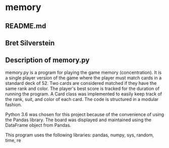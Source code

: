 # memory

## README.md
## Bret Silverstein
## Description of memory.py

memory.py is a program for playing the game memory (concentration). It is a
single player version of the game where the player must match cards in a
standard deck of 52. Two cards are considered matched if they have the same
rank and color. The player's best score is tracked for the duration of
running the program. A Card class was implemented to easily keep track of
the rank, suit, and color of each card. The code is structured in a modular
fashion.

Python 3.6 was chosen for this project because of the convenience of using
the Pandas library. The board was displayed and maintained using the
DataFrame object from Pandas. 

This program uses the following libraries:
pandas,
numpy,
sys,
random,
time,
re
